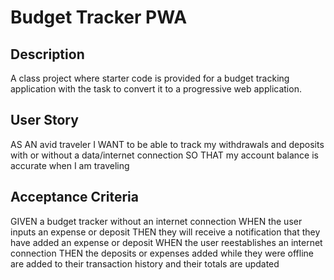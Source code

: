 # Budget Tracker PWA

## Description

A class project where starter code is provided for a budget tracking application with the task to convert it to a progressive web application.

## User Story

AS AN avid traveler
I WANT to be able to track my withdrawals and deposits with or without a data/internet connection
SO THAT my account balance is accurate when I am traveling

## Acceptance Criteria

GIVEN a budget tracker without an internet connection
WHEN the user inputs an expense or deposit
THEN they will receive a notification that they have added an expense or deposit
WHEN the user reestablishes an internet connection
THEN the deposits or expenses added while they were offline are added to their transaction history and their totals are updated